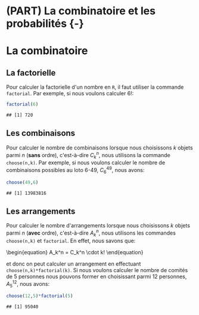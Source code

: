 # (PART) La combinatoire et les probabilités {-} 

# La combinatoire

## La factorielle

Pour calculer la factorielle d'un nombre en `R`, il faut utiliser la commande `factorial`. Par exemple, si nous voulons calculer 6!:


```r
factorial(6)
```

```
## [1] 720
```

## Les combinaisons

Pour calculer le nombre de combinaisons lorsque nous choisissons $k$ objets parmi $n$ (**sans** ordre), c'est-à-dire $C_k^n$, nous utilisons la commande `choose(n,k)`. Par exemple, si nous voulons calculer le nombre de combinaisons possibles au loto 6-49, $C_6^{49}$, nous avons:


```r
choose(49,6)
```

```
## [1] 13983816
```

## Les arrangements

Pour calculer le nombre d'arrangements lorsque nous choisissons $k$ objets parmi $n$ (**avec** ordre), c'est-à-dire $A_k^n$, nous utilisons les commandes `choose(n,k)` et `factorial`. En effet, nous savons que:

\begin{equation}
A_k^n = C_k^n \cdot k!
\end{equation}

et donc on peut calculer un arrangement en effectuant `choose(n,k)*factorial(k)`. Si nous voulons calculer le nombre de comités de 5 personnes nous pouvons former en choisissant parmi 12 personnes, $A_5^{12}$, nous avons:


```r
choose(12,5)*factorial(5)
```

```
## [1] 95040
```

